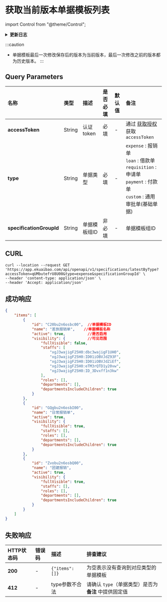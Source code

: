 # 获取当前版本单据模板列表

import Control from "@theme/Control";

<Control
method="GET"
url="/api/openapi/v1/specifications/latestByType"
/>

<details>
  <summary><b>更新日志</b></summary>
  <div>

[**1.20.0**](/updateLog/update-log#1200) -> 🐞 响应信息中新增了 `visibility`（可见范围）字段。<br/>

  </div>
</details>

:::caution
- 单据模板最后一次修改保存后的版本为当前版本，最后一次修改之前的版本都为历史版本。
:::

## Query Parameters

| 名称 | 类型 | 描述 | 是否必填 | 默认值 | 备注 |
| :--- | :--- | :--- | :--- |:--- | :--- |
| **accessToken**          | String  | 认证token	  | 必填   | - | 通过 [获取授权](/docs/open-api/getting-started/auth) 获取 `accessToken` |
| **type**                 | String  | 单据类型	  | 必填   | - | `expense` : 报销单<br/>`loan` : 借款单<br/>`requisition` : 申请单<br/>`payment` : 付款单<br/>`custom` : 通用审批单(基础单据) |
| **specificationGroupId** | String  | 单据模板组ID | 非必填 | - | 单据模板组ID |

## CURL
```shell
curl --location --request GET 'https://app.ekuaibao.com/api/openapi/v1/specifications/latestByType?accessToken=qUMbutefrU8U00&type=expense&specificationGroupId' \
--header 'content-type: application/json' \
--header 'Accept: application/json'
```

## 成功响应
```json
{
    "items": [
        {
            "id": "C20bu2n6osbc00",  //单据模板ID
            "name": "差旅报销单",    //单据模板名称
            "active": true,          //是否启用
            "visibility": {          //可见范围
                "fullVisible": false,
                "staffs": [
                    "xgJ3wajigF25H0:dbc3wajigF1UH0",
                    "xgJ3wajigF25H0:ID01iOBVJdZ93F",
                    "xgJ3wajigF25H0:ID01iOBVJdZiEf",
                    "xgJ3wajigF25H0:eTM3rQTD1y20vw",
                    "xgJ3wajigF25H0:ID_3Dvxff1n3kw"
                ],
                "roles": [],
                "departments": [],
                "departmentsIncludeChildren": true
            }
        },
        {
            "id": "GQgbu2n6osbI00",
            "name": "日常报销单",
            "active": true,
            "visibility": {
                "fullVisible": true,
                "staffs": [],
                "roles": [],
                "departments": [],
                "departmentsIncludeChildren": true
            }
        },
        {
            "id": "Zvobu2n6osbQ00",
            "name": "团建报销",
            "active": true,
            "visibility": {
                "fullVisible": true,
                "staffs": [],
                "roles": [],
                "departments": [],
                "departmentsIncludeChildren": true
            }
        }
    ]
}
```

## 失败响应

| HTTP状态码 | 错误码 | 描述 | 排查建议 |
| :--- | :--- | :--- | :--- |
| **200** | - | `{"items": []}` | 为空表示没有查询到对应类型的单据模板 |
| **412** | - | type参数不合法 | 请确认 `type`（单据类型）是否为 **备注** 中提供固定值 |


